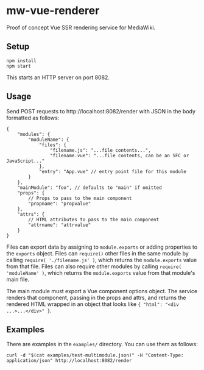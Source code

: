 # mw-vue-renderer

Proof of concept Vue SSR rendering service for MediaWiki.

## Setup

```
npm install
npm start
```
This starts an HTTP server on port 8082.

## Usage

Send POST requests to http://localhost:8082/render with JSON in the body formatted as follows:
```
{
	"modules": {
		"moduleName": {
			"files": {
				"filename.js": "...file contents...",
				"filename.vue": "...file contents, can be an SFC or JavaScript..."
			},
			"entry": "App.vue" // entry point file for this module
		}
	},
	"mainModule": "foo", // defaults to "main" if omitted
	"props": {
		// Props to pass to the main component
		"propname": "propvalue"
	},
	"attrs": {
		// HTML attributes to pass to the main component
		"attrname": "attrvalue"
	}
}
```

Files can export data by assigning to `module.exports` or adding properties to the `exports` object.
Files can `require()` other files in the same module by calling `require( './filename.js' )`, which
returns the `module.exports` value from that file. Files can also require other modules by calling
`require( 'moduleName' )`, which returns the `module.exports` value from that module's main file.

The main module must export a Vue component options object. The service renders that component,
passing in the props and attrs, and returns the rendered HTML wrapped in an object that looks like
`{ "html": "<div ...>...</div>" }`.

## Examples

There are examples in the `examples/` directory. You can use them as follows:
```
curl -d "$(cat examples/test-multimodule.json)" -H "Content-Type: application/json" http://localhost:8082/render
```
